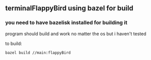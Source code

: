 ## terminalFlappyBird using bazel for build
### you need to have bazelisk installed for building it
program should build and work no matter the os but i haven't tested

to build:
```
bazel build //main:flappyBird
```
